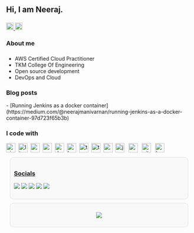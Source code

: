 
<h2 align="left">Hi, I am Neeraj.</h2>

###

<div align="left">
  <a href="mailto:neerajmanivarnan@gmail.com" target="_blank">
    <img src="https://img.shields.io/static/v1?message=Gmail&logo=gmail&label=&color=7a7676&logoColor=white&labelColor=&style=for-the-badge" height="20" alt="gmail logo"  />
  </a>
  <a href="https://linkedin.com/in/neerajmanivarnan" target="_blank">
  <img src="https://img.shields.io/static/v1?message=LinkedIn&logo=linkedin&label=&color=0077B5&logoColor=white&labelColor=&style=for-the-badge" height="20" alt="linkedin logo"  />
  </a>
</div>

###

<h3 align="left">About me</h3>

###


- AWS Certified Cloud Practitioner
- TKM College Of Engineering
- Open source development
- DevOps and Cloud

###

<h3 align="left">Blog posts</h3>
- [Running Jenkins as a docker container](https://medium.com/@neerajmanivarnan/running-jenkins-as-a-docker-container-97d723f65b3b)

<h3 align="left">I code with</h3>


<div align="left">
  <img src="https://img.shields.io/badge/Vim-019733?logo=vim&logoColor=white&style=for-the-badge" height="25" alt="vim logo" style="margin-right: 4px;" />
  <img src="https://img.shields.io/badge/Linux-FCC624?logo=linux&logoColor=black&style=for-the-badge" height="25" alt="linux logo" style="margin-right: 4px;" />
  <img src="https://img.shields.io/badge/Neovim-57A143?logo=neovim&logoColor=black&style=for-the-badge" height="25" alt="neovim logo" style="margin-right: 4px;" />
  <img src="https://img.shields.io/badge/Spring-6DB33F?logo=spring&logoColor=black&style=for-the-badge" height="25" alt="spring logo" style="margin-right: 4px;" />
  <img src="https://img.shields.io/badge/Docker-2496ED?logo=docker&logoColor=white&style=for-the-badge" height="25" alt="docker logo" style="margin-right: 4px;" />
  <img src="https://img.shields.io/badge/Kubernetes-326CE5?logo=kubernetes&logoColor=white&style=for-the-badge" height="25" alt="kubernetes logo" style="margin-right: 4px;" />
  <img src="https://img.shields.io/badge/TypeScript-3178C6?logo=typescript&logoColor=white&style=for-the-badge" height="25" alt="typescript logo" style="margin-right: 4px;" />
  <img src="https://img.shields.io/badge/Terraform-7B42BC?logo=terraform&logoColor=white&style=for-the-badge" height="25" alt="terraform logo" style="margin-right: 4px;" />
  <img src="https://img.shields.io/badge/Google%20Cloud-4285F4?logo=googlecloud&logoColor=white&style=for-the-badge" height="25" alt="googlecloud logo" style="margin-right: 4px;" />
  <img src="https://img.shields.io/badge/Jenkins-D24939?logo=jenkins&logoColor=white&style=for-the-badge" height="25" alt="jenkins logo" style="margin-right: 7px;" />
  <img src="https://img.shields.io/badge/Ansible-EE0000?logo=ansible&logoColor=white&style=for-the-badge" height="25" alt="ansible logo" style="margin-right: 7px;" />
  <img src="https://img.shields.io/badge/Git-F05032?logo=git&logoColor=white&style=for-the-badge" height="25" alt="git logo" style="margin-right: 7px;" />
  <img src="https://img.shields.io/badge/GNU%20Bash-4EAA25?logo=gnubash&logoColor=white&style=for-the-badge" height="25" alt="bash logo" />
</div>





<!-- 🌐 Socials: -->
<div style="border: 1px solid #ddd; border-radius: 10px; padding: 10px; margin: 10px; background-color: #f9f9f9;">
  <h3 align="left"><u>Socials</u></h3>
  <p align="left">
    <a href="https://instagram.com/neergasm"><img src="https://img.shields.io/badge/Instagram-%23E4405F.svg?logo=Instagram&logoColor=white&style=for-the-badge"/></a>
    <a href="https://linkedin.com/in/neeraj-manivarnan-91033126a"><img src="https://img.shields.io/badge/LinkedIn-%230077B5.svg?logo=linkedin&logoColor=white&style=for-the-badge"/></a>
    <a href="https://medium.com/@neerajmanivarnan666"><img src="https://img.shields.io/badge/Medium-12100E?logo=medium&logoColor=white&style=for-the-badge"/></a>
    <a href="https://stackoverflow.com/users/19263625/neerajmanivarnan"><img src="https://img.shields.io/badge/-Stackoverflow-FE7A16?logo=stack-overflow&logoColor=white&style=for-the-badge"/></a>
    <a href="https://x.com/neergasm"><img src="https://img.shields.io/badge/X-black.svg?logo=X&logoColor=white&style=for-the-badge"/></a>
  </p>
</div>

<!-- Visitor Count -->
<div style="border: 1px solid #ddd; border-radius: 10px; padding: 10px; margin: 10px; background-color: #f9f9f9;">
  <p align="center">
    <a href="https://visitcount.itsvg.in">
      <img src="https://visitcount.itsvg.in/api?id=neerajmanivarnan&icon=0&color=0?style=for-the-badge">
    </a>
  </p>
</div>


